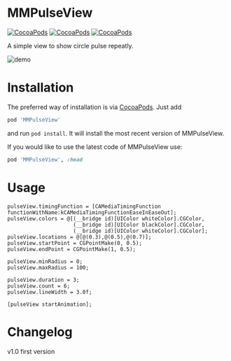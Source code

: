 MMPulseView
=============
[![CocoaPods](https://img.shields.io/cocoapods/v/MMPulseView.svg)]()
[![CocoaPods](https://img.shields.io/cocoapods/p/MMPulseView.svg)]()
[![CocoaPods](https://img.shields.io/cocoapods/l/MMPulseView.svg)]()

A simple view to show circle pulse repeatly. 

![demo](https://github.com/adad184/MMPulseView/blob/master/demo.gif)

Installation
============

The preferred way of installation is via [CocoaPods](http://cocoapods.org). Just add

```ruby
pod 'MMPulseView'
```

and run `pod install`. It will install the most recent version of MMPulseView.

If you would like to use the latest code of MMPulseView use:

```ruby
pod 'MMPulseView', :head
```

Usage
===============
```objc
pulseView.timingFunction = [CAMediaTimingFunction functionWithName:kCAMediaTimingFunctionEaseInEaseOut];
pulseView.colors = @[(__bridge id)[UIColor whiteColor].CGColor,
                     (__bridge id)[UIColor blackColor].CGColor,
                     (__bridge id)[UIColor whiteColor].CGColor];
pulseView.locations = @[@(0.3),@(0.5),@(0.7)];
pulseView.startPoint = CGPointMake(0, 0.5);
pulseView.endPoint = CGPointMake(1, 0.5);

pulseView.minRadius = 0;
pulseView.maxRadius = 100;

pulseView.duration = 3;
pulseView.count = 6;
pulseView.lineWidth = 3.0f;

[pulseView startAnimation];
```	

Changelog
===============
v1.0  first version
